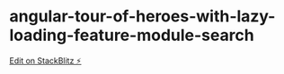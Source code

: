 # angular-tour-of-heroes-with-lazy-loading-feature-module-search

[Edit on StackBlitz ⚡️](https://stackblitz.com/edit/angular-tour-of-heroes-with-lazy-loading-feature-module-search)